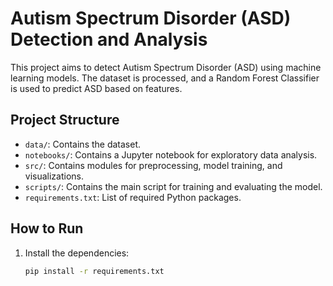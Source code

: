 # Autism Spectrum Disorder (ASD) Detection and Analysis

This project aims to detect Autism Spectrum Disorder (ASD) using machine learning models. The dataset is processed, and a Random Forest Classifier is used to predict ASD based on features.

## Project Structure

- `data/`: Contains the dataset.
- `notebooks/`: Contains a Jupyter notebook for exploratory data analysis.
- `src/`: Contains modules for preprocessing, model training, and visualizations.
- `scripts/`: Contains the main script for training and evaluating the model.
- `requirements.txt`: List of required Python packages.

## How to Run

1. Install the dependencies:
   ```bash
   pip install -r requirements.txt
